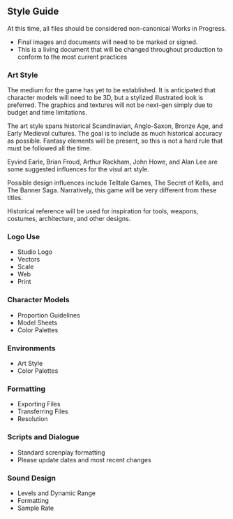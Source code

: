 ## Style Guide
At this time, all files should be considered non-canonical Works in Progress.  
- Final images and documents will need to be marked or signed.
- This is a living document that will be changed throughout production to conform to the most current practices

### Art Style
The medium for the game has yet to be established.  It is anticipated that character models will need to be 3D, but a stylized illustrated look is preferred.  The graphics and textures will not be next-gen simply due to budget and time limitations.

The art style spans historical Scandinavian, Anglo-Saxon, Bronze Age, and Early Medieval cultures.  The goal  is to include as much historical accuracy as possible.  Fantasy elements will be present, so this is not a hard rule that must be followed all the time.

Eyvind Earle, Brian Froud, Arthur Rackham, John Howe, and Alan Lee are some suggested influences for the visul art style.

Possible design influences include Telltale Games, The Secret of Kells, and The Banner Saga.  Narratively, this game will be very different from these titles.  

Historical reference will be used for inspiration for tools, weapons, costumes, architecture, and other designs.

### Logo Use
- Studio Logo
- Vectors
- Scale
- Web
- Print

### Character Models
- Proportion Guidelines
- Model Sheets
- Color Palettes

### Environments
- Art Style
- Color Palettes

### Formatting
- Exporting Files
- Transferring Files
- Resolution

### Scripts and Dialogue
- Standard screnplay formatting
- Please update dates and most recent changes

### Sound Design
- Levels and Dynamic Range
- Formatting
- Sample Rate
